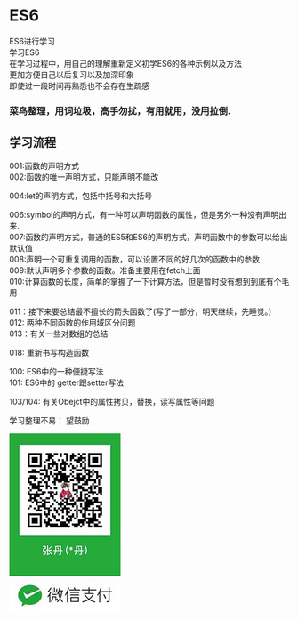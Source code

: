# ES6
ES6进行学习<br>
学习ES6<br>
在学习过程中，用自己的理解重新定义初学ES6的各种示例以及方法<br>
更加方便自己以后复习以及加深印象<br>
即使过一段时间再熟悉也不会存在生疏感<br>

### 菜鸟整理，用词垃圾，高手勿扰，有用就用，没用拉倒.<br>

## 学习流程<br>

001:函数的声明方式<br>
002:函数的唯一声明方式，只能声明不能改<br>

004:let的声明方式，包括中括号和大括号<br>

006:symbol的声明方式，有一种可以声明函数的属性，但是另外一种没有声明出来.<br>
007:函数的声明方式，普通的ES5和ES6的声明方式，声明函数中的参数可以给出默认值<br>
008:声明一个可重复调用的函数，可以设置不同的好几次的函数中的参数<br>
009:默认声明多个参数的函数。准备主要用在fetch上面<br>
010:计算函数的长度，简单的掌握了一下计算方法，但是暂时没有想到到底有个毛用<br>

011：接下来要总结最不擅长的箭头函数了(写了一部分，明天继续，先睡觉。)<br>
012: 两种不同函数的作用域区分问题<br>
013：有关一些对数组的总结<br>

018: 重新书写构造函数<br>



100: ES6中的一种便捷写法<br>
101: ES6中的 getter跟setter写法<br>

103/104: 有关Obejct中的属性拷贝，替换，读写属性等问题<br>



学习整理不易：
望鼓励

![望鼓励](https://github.com/zhangdan183/ES6/blob/master/File/WechatIMG17.jpeg)


